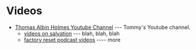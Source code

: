 # Videos

* [Thomas Albin Holmes Youtube Channel](https://www.youtube.com/channel/UC3bMaCyBZxiikkmjyvVajyQ) --- Tommy's Youtube channel.
  * [videos on salvation](test.html) --- blah, blah, blah
  * [factory reset podcast videos](test2.html) ---- more
